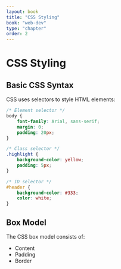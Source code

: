 ```yaml
---
layout: book
title: "CSS Styling"
book: "web-dev"
type: "chapter"
order: 2
---
```


# CSS Styling

## Basic CSS Syntax

CSS uses selectors to style HTML elements:

```css
/* Element selector */
body {
    font-family: Arial, sans-serif;
    margin: 0;
    padding: 20px;
}

/* Class selector */
.highlight {
    background-color: yellow;
    padding: 5px;
}

/* ID selector */
#header {
    background-color: #333;
    color: white;
}
```

## Box Model

The CSS box model consists of:
- Content
- Padding
- Border
